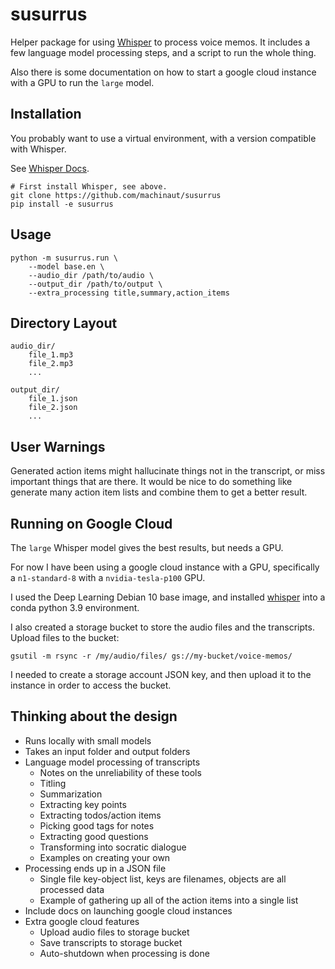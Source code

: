 # susurrus

Helper package for using [Whisper](https://openai.com/blog/whisper) to process voice memos.
It includes a few language model processing steps, and a script to run the whole thing.

Also there is some documentation on how to start a google cloud instance with a GPU to run the `large` model.

## Installation

You probably want to use a virtual environment, with a version compatible with Whisper.

See [Whisper Docs](https://github.com/openai/whisper#setup).

```
# First install Whisper, see above.
git clone https://github.com/machinaut/susurrus
pip install -e susurrus
```

## Usage

```
python -m susurrus.run \
    --model base.en \
    --audio_dir /path/to/audio \
    --output_dir /path/to/output \
    --extra_processing title,summary,action_items
```

## Directory Layout

```
audio_dir/
    file_1.mp3
    file_2.mp3
    ...

output_dir/
    file_1.json
    file_2.json
    ...
```

## User Warnings

Generated action items might hallucinate things not in the transcript, or miss important things that are there.
It would be nice to do something like generate many action item lists and combine them to get a better result.

## Running on Google Cloud

The `large` Whisper model gives the best results, but needs a GPU.

For now I have been using a google cloud instance with a GPU, specifically a `n1-standard-8` with a `nvidia-tesla-p100` GPU.

I used the Deep Learning Debian 10 base image, and installed [whisper](https://github.com/openai/whisper#setup) into a conda python 3.9 environment.

I also created a storage bucket to store the audio files and the transcripts.  Upload files to the bucket:
```
gsutil -m rsync -r /my/audio/files/ gs://my-bucket/voice-memos/
```

I needed to create a storage account JSON key, and then upload it to the instance in order to access the bucket.


## Thinking about the design

* Runs locally with small models
* Takes an input folder and output folders
* Language model processing of transcripts
  * Notes on the unreliability of these tools
  * Titling
  * Summarization
  * Extracting key points
  * Extracting todos/action items
  * Picking good tags for notes
  * Extracting good questions
  * Transforming into socratic dialogue
  * Examples on creating your own
* Processing ends up in a JSON file
  * Single file key-object list, keys are filenames, objects are all processed data
  * Example of gathering up all of the action items into a single list
* Include docs on launching google cloud instances
* Extra google cloud features
  * Upload audio files to storage bucket
  * Save transcripts to storage bucket
  * Auto-shutdown when processing is done
